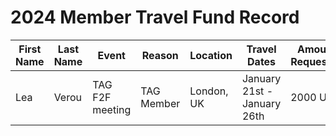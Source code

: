 # 2024 Member Travel Fund Record

| First Name | Last Name     | Event                              | Reason                                                                                            | Location        | Travel Dates                    | Amount Requested                                                     | Pull Request link                                                    |
|------------|---------------|------------------------------------|---------------------------------------------------------------------------------------------------|-----------------|---------------------------------|----------------------------------------------------------------------|----------------------------------------------------------------------|
| Lea        | Verou         | TAG F2F meeting                    | TAG Member                                                                                        | London, UK      | January 21st - January 26th     | 2000 USD                                                             | https://github.com/openjs-foundation/community-fund/pull/#tbd        |
